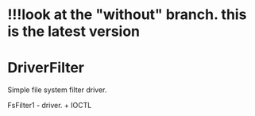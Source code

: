 # !!!look at the "without" branch. this is the latest version

# DriverFilter
Simple file system filter driver. 

FsFilter1 - driver. + IOCTL
